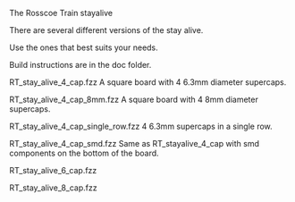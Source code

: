 The Rosscoe Train stayalive


There are several different versions of the stay alive.


Use the ones that best suits your needs.


Build instructions are in the doc folder.

RT_stay_alive_4_cap.fzz
A square board with 4 6.3mm diameter supercaps.

RT_stay_alive_4_cap_8mm.fzz
A square board with 4 8mm diameter supercaps.

RT_stay_alive_4_cap_single_row.fzz
4 6.3mm supercaps in a single row.

RT_stay_alive_4_cap_smd.fzz
Same as RT_stayalive_4_cap with smd components on the bottom of the board.

RT_stay_alive_6_cap.fzz


RT_stay_alive_8_cap.fzz
